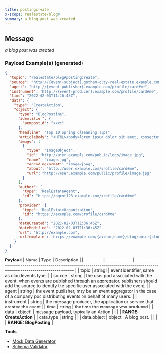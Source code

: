 ```yaml
---
title: postingcreate
x-scope: realestate/blog#
summary: a blog post was created
---
```


## Message

_a blog post was created_

### Payload Example(s) (generated)

```json
{
  "topic": "realestate/blog#postingcreate",
  "source": "http://{event-subject}.gotham-city-real-estate.example.com/profile/card#me",
  "agent": "http://{event-publisher}.example.com/profile/card#me",
  "instrument": "http://{event-producer}.example.com/profile/card#me",
  "time": "2022-02-03T11:36:45Z",
  "data": {
    "type": "CreateAction",
    "object": {
      "type": "BlogPosting",
      "identifier": {
        "aempostid": "xxxx"
      },
      "headline": "Top 10 Spring Cleeaning Tips",
      "articleBody": "<HTML><body>lorem ipsum dolor sit amet, consectetur adipiscing</body></HTML>",
      "image": [
        {
          "type": "ImageObject",
          "id": "http://user.example.com/public/logo/image.jpg",
          "name": "image.jpg",
          "encodingFormat": "image/jpeg",
          "about": "http://user.example.com/profile/card#me",
          "url": "http://user.example.com/public/profile/image.jpg"
        }
      ],
      "author": {
        "type": "RealEstateAgent",
        "id": "https://agent123.example.com/profile/card#me"
      },
      "provider": {
        "type": "RealEstateOrganization",
        "id": "https://example.com/profile/card#me"
      },
      "dateCreated": "2022-02-03T11:36:45Z",
      "dateModified": "2022-02-03T11:36:45Z",
      "url": "http://example.com",
      "urlTemplate": "https://example.com/{author/name}/blog/post?{slug}"
    }
  }
}
```

**Payload**
| Name | Type | Description |
| --------- | ------------- | ---------------------------------------------------------------------------------------------------------------------------- |
| topic | string! | event identifier, same as cloudevents type. |
| source | string<uri> | the user pod associated with the event, when events are published through an aggregator, publishers should add the source to identify the specific user associated with the event. |
| agent | string<uri> | the event publisher, may be an event aggregator in the case of a company pod distributing events on behalf of many users. |
| instrument | string<uri> | the message producer, the application or service that created the event |
| time | string<date-time> | the time the message was produced |
| data | object! | message payload, typically an Action |
| | | **RANGE: CreateAction** |
| data.type | string | |
| data.object | object | A blog post. |
| | | **RANGE: BlogPosting** |

**Tools**

- [Mock Data Generator](/tools/mock-data-generator)
- [Schema Validator](/tools/validate)

